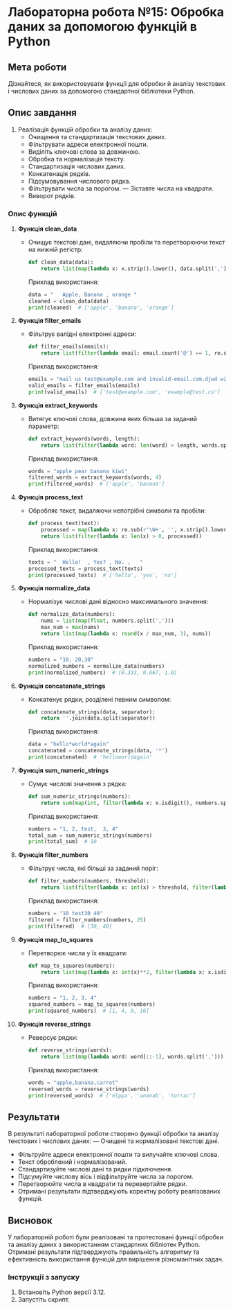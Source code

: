 # Лабораторна робота №15: Обробка даних за допомогою функцій в Python

## Мета роботи
Дізнайтеся, як використовувати функції для обробки й аналізу текстових і числових даних за допомогою стандартної бібліотеки Python.

## Опис завдання
1. Реалізація функцій обробки та аналізу даних:
   - Очищення та стандартизація текстових даних.
   - Фільтрувати адреси електронної пошти.
   - Виділіть ключові слова за довжиною.
   - Обробка та нормалізація тексту.
   - Стандартизація числових даних.
   - Конкатенація рядків.
   - Підсумовування числового рядка.
   - Фільтрувати числа за порогом.
   — Зіставте числа на квадрати.
   - Виворот рядків.

### Опис функцій
1. **Функція clean_data**
   - Очищує текстові дані, видаляючи пробіли та перетворюючи текст на нижній регістр:
     ```python
     def clean_data(data):
         return list(map(lambda x: x.strip().lower(), data.split(',')))
     ```
     Приклад використання:
     ```python
     data = "   Apple, Banana , orange "
     cleaned = clean_data(data)
     print(cleaned)  # ['apple', 'banana', 'orange']
     ```

2. **Функція filter_emails**
   - Фільтрує валідні електронні адреси:
     ```python
     def filter_emails(emails):
         return list(filter(lambda email: email.count('@') == 1, re.split(r'\s+', emails)))
     ```
     Приклад використання:
     ```python
     emails = "mail us test@example.com and invalid-email.com.djwd with example@test.co"
     valid_emails = filter_emails(emails)
     print(valid_emails)  # ['test@example.com', 'example@test.co']
     ```

3. **Функція extract_keywords**
   - Витягує ключові слова, довжина яких більша за заданий параметр:
     ```python
     def extract_keywords(words, length):
         return list(filter(lambda word: len(word) > length, words.split()))
     ```
     Приклад використання:
     ```python
     words = "apple pear banana kiwi"
     filtered_words = extract_keywords(words, 4)
     print(filtered_words)  # ['apple', 'banana']
     ```

4. **Функція process_text**
   - Обробляє текст, видаляючи непотрібні символи та пробіли:
     ```python
     def process_text(text):
         processed = map(lambda x: re.sub(r'\W+', '', x.strip().lower()), text.split(','))
         return list(filter(lambda x: len(x) > 0, processed))
     ```
     Приклад використання:
     ```python
     texts = "  Hello!  , Yes? , No. ,   "
     processed_texts = process_text(texts)
     print(processed_texts)  # ['hello', 'yes', 'no']
     ```

5. **Функція normalize_data**
   - Нормалізує числові дані відносно максимального значення:
     ```python
     def normalize_data(numbers):
         nums = list(map(float, numbers.split(',')))
         max_num = max(nums)
         return list(map(lambda x: round(x / max_num, 3), nums))
     ```
     Приклад використання:
     ```python
     numbers = "10, 20,30"
     normalized_numbers = normalize_data(numbers)
     print(normalized_numbers)  # [0.333, 0.667, 1.0]
     ```

6. **Функція concatenate_strings**
   - Конкатенує рядки, розділені певним символом:
     ```python
     def concatenate_strings(data, separator):
         return ''.join(data.split(separator))
     ```
     Приклад використання:
     ```python
     data = "hello*world*again"
     concatenated = concatenate_strings(data, '*')
     print(concatenated)  # 'helloworldagain'
     ```

7. **Функція sum_numeric_strings**
   - Сумує числові значення з рядка:
     ```python
     def sum_numeric_strings(numbers):
         return sum(map(int, filter(lambda x: x.isdigit(), numbers.split(','))))
     ```
     Приклад використання:
     ```python
     numbers = "1, 2, test,  3, 4"
     total_sum = sum_numeric_strings(numbers)
     print(total_sum)  # 10
     ```

8. **Функція filter_numbers**
   - Фільтрує числа, які більші за заданий поріг:
     ```python
     def filter_numbers(numbers, threshold):
         return list(filter(lambda x: int(x) > threshold, filter(lambda x: x.isdigit(), numbers.split())))
     ```
     Приклад використання:
     ```python
     numbers = "10 test30 40"
     filtered = filter_numbers(numbers, 25)
     print(filtered)  # [30, 40]
     ```

9. **Функція map_to_squares**
   - Перетворює числа у їх квадрати:
     ```python
     def map_to_squares(numbers):
         return list(map(lambda x: int(x)**2, filter(lambda x: x.isdigit(), numbers.split(','))))
     ```
     Приклад використання:
     ```python
     numbers = "1, 2, 3, 4"
     squared_numbers = map_to_squares(numbers)
     print(squared_numbers)  # [1, 4, 9, 16]
     ```

10. **Функція reverse_strings**
    - Реверсує рядки:
      ```python
      def reverse_strings(words):
          return list(map(lambda word: word[::-1], words.split(',')))
      ```
      Приклад використання:
      ```python
      words = "apple,banana,carrot"
      reversed_words = reverse_strings(words)
      print(reversed_words)  # ['elppa', 'ananab', 'torrac']
      ```

## Результати
В результаті лабораторної роботи створено функції обробки та аналізу текстових і числових даних:
— Очищені та нормалізовані текстові дані.
- Фільтруйте адреси електронної пошти та вилучайте ключові слова.
- Текст оброблений і нормалізований.
- Стандартизуйте числові дані та рядки підключення.
- Підсумуйте числову вісь і відфільтруйте числа за порогом.
- Перетворюйте числа в квадрати та перевертайте рядки.
- Отримані результати підтверджують коректну роботу реалізованих функцій.

## Висновок
У лабораторній роботі були реалізовані та протестовані функції обробки та аналізу даних з використанням стандартних бібліотек Python. Отримані результати підтверджують правильність алгоритму та ефективність використання функцій для вирішення різноманітних задач.

### Інструкції з запуску
1. Встановіть Python версії 3.12.
2. Запустіть скрипт.
